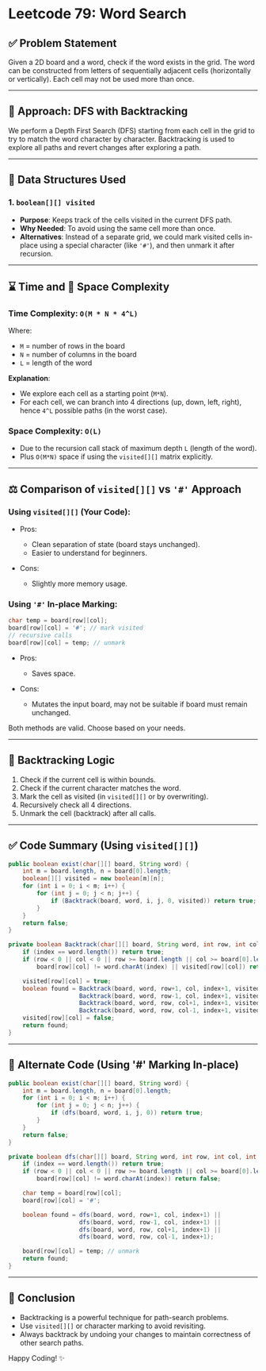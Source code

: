 # Leetcode 79: Word Search 

## ✅ Problem Statement

Given a 2D board and a word, check if the word exists in the grid. The word can be constructed from letters of sequentially adjacent cells (horizontally or vertically). Each cell may not be used more than once.

---

## 🚀 Approach: DFS with Backtracking

We perform a Depth First Search (DFS) starting from each cell in the grid to try to match the word character by character. Backtracking is used to explore all paths and revert changes after exploring a path.

---

## 🧱 Data Structures Used

### 1. `boolean[][] visited`

* **Purpose**: Keeps track of the cells visited in the current DFS path.
* **Why Needed**: To avoid using the same cell more than once.
* **Alternatives**: Instead of a separate grid, we could mark visited cells in-place using a special character (like `'#'`), and then unmark it after recursion.

---

## ⌛ Time and 📁 Space Complexity

### Time Complexity: `O(M * N * 4^L)`

Where:

* `M` = number of rows in the board
* `N` = number of columns in the board
* `L` = length of the word

**Explanation**:

* We explore each cell as a starting point (`M*N`).
* For each cell, we can branch into 4 directions (up, down, left, right), hence `4^L` possible paths (in the worst case).

### Space Complexity: `O(L)`

* Due to the recursion call stack of maximum depth `L` (length of the word).
* Plus `O(M*N)` space if using the `visited[][]` matrix explicitly.

---

## ⚖️ Comparison of `visited[][]` vs `'#'` Approach

### Using `visited[][]` (Your Code):

* Pros:

    * Clean separation of state (board stays unchanged).
    * Easier to understand for beginners.
* Cons:

    * Slightly more memory usage.

### Using `'#'` In-place Marking:

```java
char temp = board[row][col];
board[row][col] = '#'; // mark visited
// recursive calls
board[row][col] = temp; // unmark
```

* Pros:

    * Saves space.
* Cons:

    * Mutates the input board, may not be suitable if board must remain unchanged.

Both methods are valid. Choose based on your needs.

---

## 🔄 Backtracking Logic

1. Check if the current cell is within bounds.
2. Check if the current character matches the word.
3. Mark the cell as visited (in `visited[][]` or by overwriting).
4. Recursively check all 4 directions.
5. Unmark the cell (backtrack) after all calls.

---

## ✅ Code Summary (Using `visited[][]`)

```java
public boolean exist(char[][] board, String word) {
    int m = board.length, n = board[0].length;
    boolean[][] visited = new boolean[m][n];
    for (int i = 0; i < m; i++) {
        for (int j = 0; j < n; j++) {
            if (Backtrack(board, word, i, j, 0, visited)) return true;
        }
    }
    return false;
}

private boolean Backtrack(char[][] board, String word, int row, int col, int index, boolean[][] visited) {
    if (index == word.length()) return true;
    if (row < 0 || col < 0 || row >= board.length || col >= board[0].length ||
        board[row][col] != word.charAt(index) || visited[row][col]) return false;

    visited[row][col] = true;
    boolean found = Backtrack(board, word, row+1, col, index+1, visited) ||
                    Backtrack(board, word, row-1, col, index+1, visited) ||
                    Backtrack(board, word, row, col+1, index+1, visited) ||
                    Backtrack(board, word, row, col-1, index+1, visited);
    visited[row][col] = false;
    return found;
}
```

---

## 💪 Alternate Code (Using '#' Marking In-place)

```java
public boolean exist(char[][] board, String word) {
    int m = board.length, n = board[0].length;
    for (int i = 0; i < m; i++) {
        for (int j = 0; j < n; j++) {
            if (dfs(board, word, i, j, 0)) return true;
        }
    }
    return false;
}

private boolean dfs(char[][] board, String word, int row, int col, int index) {
    if (index == word.length()) return true;
    if (row < 0 || col < 0 || row >= board.length || col >= board[0].length ||
        board[row][col] != word.charAt(index)) return false;

    char temp = board[row][col];
    board[row][col] = '#';

    boolean found = dfs(board, word, row+1, col, index+1) ||
                    dfs(board, word, row-1, col, index+1) ||
                    dfs(board, word, row, col+1, index+1) ||
                    dfs(board, word, row, col-1, index+1);

    board[row][col] = temp; // unmark
    return found;
}
```

---

## 📄 Conclusion

* Backtracking is a powerful technique for path-search problems.
* Use `visited[][]` or character marking to avoid revisiting.
* Always backtrack by undoing your changes to maintain correctness of other search paths.

Happy Coding! ✨
